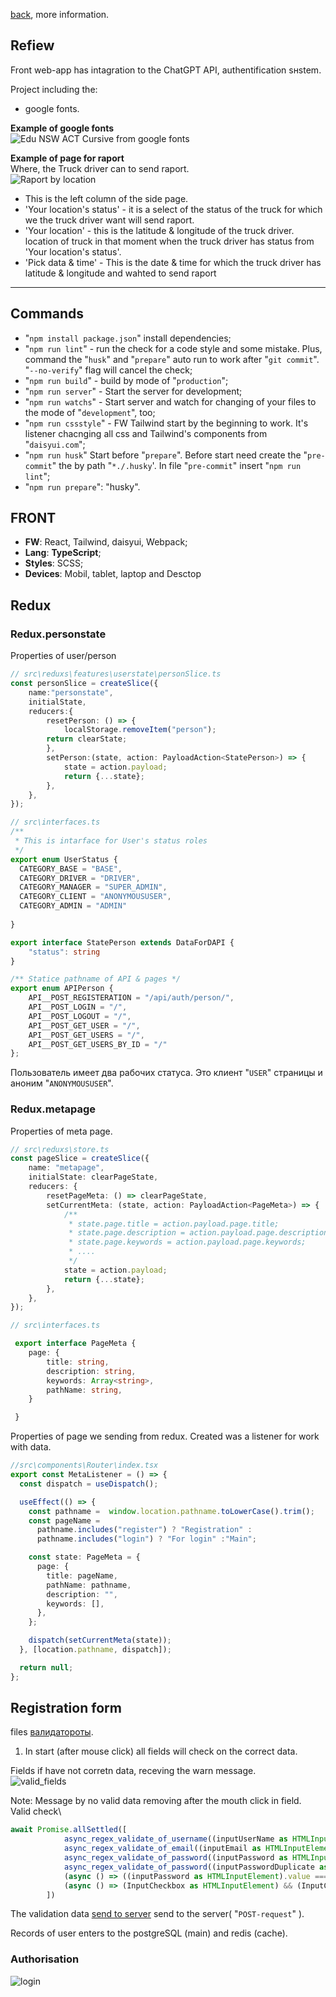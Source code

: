 [back](https://github.com/Tryd0g0lik/truck_driver), more information.

## Refiew

Front web-app has intagration to the ChatGPT API, authentification sнstem.

Project including the:
 - google fonts.

**Example of google fonts**\
![Edu NSW ACT Cursive from google fonts](./img/google_fonts.png)

**Example of page for raport**\
Where, the Truck driver can to send raport.\
![Raport by location](./img/raport.png)

* This is the left column of the side page. 
*  'Your location's status' - it is a select of the status of the truck for which we the truck driver want will send raport.
 * 'Your location' - this is the latitude & longitude of the truck driver. location of truck in that moment when the truck driver has status from 'Your location's status'.
 * 'Pick data & time' - This is the date & time for which the truck driver has latitude & longitude and wahted to send raport
---

## Commands

- "`npm install package.json`" install dependencies;
- "`npm run lint`" - run the check for a code style and some mistake. Plus, command the "`husk`" and "`prepare`" auto run to work after "`git commit`". "`--no-verify`" flag will cancel the check;
- "`npm run build`" - build by mode of "`production`";
- "`npm run server`" - Start the server for development;
- "`npm run watchs`" - Start server and watch for changing of your files to the mode of  "`development`", too;
- "`npm run cssstyle`" - FW Tailwind start by the beginning to work. It's listener chacnging all css and Tailwind's components from "`daisyui.com`";
- "`npm run husk`" Start before "`prepare`". Before start need create the "`pre-commit`" the by path "`*./.husky`'. In file "`pre-commit`" insert "`npm run lint`";
- "`npm run prepare`": "husky".


## FRONT
- **FW**: React, Tailwind, daisyui,  Webpack;
- **Lang**: **TypeScript**;
- **Styles**: SCSS;
- **Devices**: Mobil, tablet, laptop and Desctop

## Redux

### Redux.personstate
Properties of user/person
```ts
// src\reduxs\features\userstate\personSlice.ts
const personSlice = createSlice({
    name:"personstate",
    initialState,
    reducers:{
        resetPerson: () => {
            localStorage.removeItem("person");
        return clearState;
        },
        setPerson:(state, action: PayloadAction<StatePerson>) => {
            state = action.payload;
            return {...state};
        },
    },
});

```
```ts
// src\interfaces.ts
/**
 * This is intarface for User's status roles
 */
export enum UserStatus {
  CATEGORY_BASE = "BASE",
  CATEGORY_DRIVER = "DRIVER",
  CATEGORY_MANAGER = "SUPER_ADMIN",
  CATEGORY_CLIENT = "ANONYMOUSUSER",
  CATEGORY_ADMIN = "ADMIN"
  
}

export interface StatePerson extends DataForDAPI {
    "status": string
}

/** Statice pathname of API & pages */
export enum APIPerson {
    API__POST_REGISTERATION = "/api/auth/person/",
    API__POST_LOGIN = "/",
    API__POST_LOGOUT = "/",
    API__POST_GET_USER = "/",
    API__POST_GET_USERS = "/",
    API__POST_GET_USERS_BY_ID = "/"
};

```
Пользователь имеет два рабочих статуса. Это клиент "`USER`" страницы и аноним "`ANONYMOUSUSER`".

### Redux.metapage
Properties of meta page.
```ts
// src\reduxs\store.ts
const pageSlice = createSlice({
    name: "metapage",
    initialState: clearPageState,
    reducers: {
        resetPageMeta: () => clearPageState,
        setCurrentMeta: (state, action: PayloadAction<PageMeta>) => {
            /**
             * state.page.title = action.payload.page.title;
             * state.page.description = action.payload.page.description;
             * state.page.keywords = action.payload.page.keywords;
             * ....
             */
            state = action.payload;
            return {...state};
        },
    },
});
```
```ts
// src\interfaces.ts

 export interface PageMeta {
    page: {
        title: string,
        description: string,
        keywords: Array<string>,
        pathName: string,
    }

 }
```
Properties of page  we sending from redux. Created was a listener for work with data.
```ts
//src\components\Router\index.tsx
export const MetaListener = () => {
  const dispatch = useDispatch();

  useEffect(() => {
    const pathname =  window.location.pathname.toLowerCase().trim();
    const pageName =
      pathname.includes("register") ? "Registration" :
      pathname.includes("login") ? "For login" :"Main";

    const state: PageMeta = {
      page: {
        title: pageName,
        pathName: pathname,
        description: "",
        keywords: [],
      },
    };

    dispatch(setCurrentMeta(state));
  }, [location.pathname, dispatch]);

  return null;
};
```


## Registration form
files  [валидатороты](./src/pages/validators).
1) In start (after mouse click) all fields will check on the correct data. 

Fields if have not corretn data, receving the warn message.\
![valid_fields](./img/valid_fields.png)

Note: Message by no valid data removing after the mouth click in field.\
Valid check\
```ts
await Promise.allSettled([
            async_regex_validate_of_username((inputUserName as HTMLInputElement).value),
            async_regex_validate_of_email((inputEmail as HTMLInputElement).value),
            async_regex_validate_of_password((inputPassword as HTMLInputElement).value),
            async_regex_validate_of_password((inputPasswordDuplicate as HTMLInputElement).value),
            (async () => ((inputPassword as HTMLInputElement).value === (inputPasswordDuplicate as HTMLInputElement).value) ? true : false)(),
            (async () => (InputCheckbox as HTMLInputElement) && (InputCheckbox as HTMLInputElement).checked ? true : false)()
        ])
```
The validation data [send to server](src/pages/components/Register/handlers/handlerForm.ts) send  to the server( "`POST-request`" ).

Records of user enters to the postgreSQL (main) and redis (cache).

### Authorisation

![login](./img/login.png)